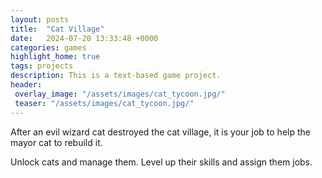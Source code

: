 ```yaml
---
layout: posts
title:  "Cat Village"
date:   2024-07-20 13:33:48 +0000
categories: games
highlight_home: true
tags: projects
description: This is a text-based game project.
header:
 overlay_image: "/assets/images/cat_tycoon.jpg/"
 teaser: "/assets/images/cat_tycoon.jpg/"
---
```


After an evil wizard cat destroyed the cat village, it is your job to help the mayor cat to rebuild it. 

Unlock cats and manage them. Level up their skills and assign them jobs.